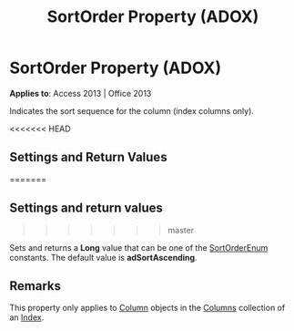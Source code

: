 ﻿---
title: SortOrder Property (ADOX)
TOCTitle: SortOrder Property (ADOX)
ms:assetid: c2b8c84d-acc4-9929-fff5-9a088abbfcf1
ms:mtpsurl: https://msdn.microsoft.com/library/JJ249951(v=office.15)
ms:contentKeyID: 48547557
ms.date: 09/18/2015
mtps_version: v=office.15
---

# SortOrder Property (ADOX)


**Applies to**: Access 2013 | Office 2013

Indicates the sort sequence for the column (index columns only).

<<<<<<< HEAD
## Settings and Return Values
=======
## Settings and return values
>>>>>>> master

Sets and returns a **Long** value that can be one of the [SortOrderEnum](sortorderenum.md) constants. The default value is **adSortAscending**.

## Remarks

This property only applies to [Column](column-object-adox.md) objects in the [Columns](columns-collection-adox.md) collection of an [Index](index-object-adox.md).

